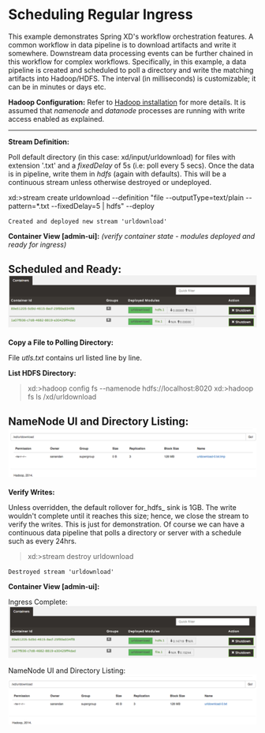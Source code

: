 Scheduling Regular Ingress
==========================

This example demonstrates Spring XD's workflow orchestration features. A common workflow in data pipeline is to download artifacts and write it somewhere. Downstream data processing events can be further chained in this workflow for complex workflows. Specifically, in this example, a data pipeline is created and scheduled to poll a directory and write the matching artifacts into Hadoop/HDFS. The interval (in milliseconds) is customizable; it can be in minutes or days etc.      

**Hadoop Configuration:**
Refer to [Hadoop installation](https://github.com/spring-projects/spring-xd/wiki/Hadoop-Installation) for more details. It is assumed that _namenode_ and _datanode_ processes are running with write access enabled as explained.

---

**Stream Definition:**

Poll default directory (in this case: xd/input/urldownload) for files with extension '.txt' and a _fixedDelay_ of 5s (i.e: poll every 5 secs). Once the data is in pipeline, write them in _hdfs_ (again with defaults). This will be a continuous stream unless otherwise destroyed or undeployed.  

xd:>stream create urldownload --definition "file --outputType=text/plain --pattern=*.txt --fixedDelay=5 | hdfs" --deploy

```
Created and deployed new stream 'urldownload'
```

**Container View [admin-ui]:** _(verify container state - modules deployed and ready for ingress)_

Scheduled and Ready:
![Ingress Ready](/regular-ingress/resources/file-hdfs-ready.png)
---

**Copy a File to Polling Directory:** 

File _utls.txt_ contains url listed line by line. 

**List HDFS Directory:** 

>xd:>hadoop config fs --namenode hdfs://localhost:8020
>xd:>hadoop fs ls /xd/urldownload

NameNode UI and Directory Listing:
![DIR Listing](/regular-ingress/resources/temp-stage.png)
---

**Verify Writes:** 

Unless overridden, the default rollover for_hdfs_ sink is 1GB. The write wouldn't complete until it reaches this size; hence, we close the stream to verify the writes. This is just for demonstration. Of course we can have a continuous data pipeline that polls a directory or server with a schedule such as every 24hrs.  

> xd:>stream destroy urldownload

```
Destroyed stream 'urldownload'
```

**Container View [admin-ui]:**

Ingress Complete:
![Complete](/regular-ingress/resources/ingress-complete.png)

NameNode UI and Directory Listing:
![Ingress Complete](/regular-ingress/resources/file-hdfs-complete.png)






